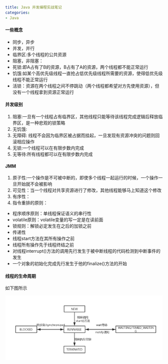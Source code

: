 ```yaml
title: Java 并发编程实战笔记
categories: 
- Java
```

#### 一些概念

* 同步，异步
* 并发，并行
* 临界区:多个线程的公共资源
* 阻塞，非阻塞：
* 死锁:即A占有了B的资源，B占有了A的资源，两个线程都不能正常运行
* 饥饿:如某个高优先级线程一直抢占低优先级线程所需要的资源，使得低优先级线程不能正常运行
* 活锁：资源在两个线程之间不停跳动（两个线程都希望对方先使用资源），但没有一个线程拿到资源正常运行

#### 并发级别

1. 阻塞:一旦有一个线程占有临界区，其他线程只能等待该线程完成逻辑后释放临界区，是一种悲观的锁策略
2. 无饥饿:
3. 无障碍: 线程不会因为临界区被占据而挂起，一旦发现有资源冲突的问题则回滚相应操作
4. 无锁:一个线程可以在有限步数内完成
5. 无等待:所有线程都可以在有限步数内完成

#### JMM

1. 原子性:一个操作是不可被中断的，即使多个线程一起运行的时候，一个操作一旦开始就不会被影响
2. 可见性：当一个线程对共享资源进行了修改，其他线程能够马上知道这个修改
3. 有序性：
4. 指令重排的原则：

- 程序顺序原则：单线程保证语义的串行性
- volatile原则：volatile变量的写一定是在读前面
- 锁规则：解锁必定发生在之后的加锁之前
- 传递性
- 线程start方法在其所有操作之前
- 线程所有操作先于线程终结之前
- 对线程interrupt()方法的调用先行发生于被中断线程的代码检测到中断事件的发生
- 一个对象的初始化完成先行发生于他的finalize()方法的开始

#### 线程的生命周期

如下图所示

![线程生命周期](/images/线程生命周期.png)